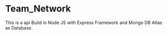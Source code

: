 # Team_Network
This is a api Build in Node JS with Express Framework and Mongo DB Atlas as Database.
